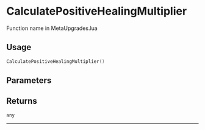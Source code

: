 # CalculatePositiveHealingMultiplier
Function name in MetaUpgrades.lua
## Usage
```lua
CalculatePositiveHealingMultiplier()
```
## Parameters

## Returns
`any`

---